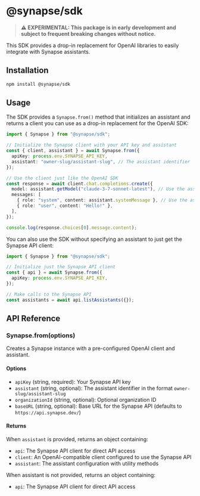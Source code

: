 # @synapse/sdk

> **⚠️ EXPERIMENTAL: This package is in early development and subject to frequent breaking changes without notice.**

This SDK provides a drop-in replacement for OpenAI libraries to easily integrate with Synapse assistants.

## Installation

```bash
npm install @synapse/sdk
```

## Usage

The SDK provides a `Synapse.from()` method that initializes an assistant and returns a client you can use as a drop-in replacement for the OpenAI SDK:

```typescript
import { Synapse } from "@synapse/sdk";

// Initialize the Synapse client with your API key and assistant
const { client, assistant } = await Synapse.from({
  apiKey: process.env.SYNAPSE_API_KEY,
  assistant: "owner-slug/assistant-slug", // The assistant identifier
});

// Use the client just like the OpenAI SDK
const response = await client.chat.completions.create({
  model: assistant.getModel("claude-3-7-sonnet-latest"), // Use the assistant's model
  messages: [
    { role: "system", content: assistant.systemMessage }, // Use the assistant's system message
    { role: "user", content: "Hello!" },
  ],
});

console.log(response.choices[0].message.content);
```

You can also use the SDK without specifying an assistant to just get the Synapse API client:

```typescript
import { Synapse } from "@synapse/sdk";

// Initialize just the Synapse API client
const { api } = await Synapse.from({
  apiKey: process.env.SYNAPSE_API_KEY,
});

// Make calls to the Synapse API
const assistants = await api.listAssistants({});
```

## API Reference

### Synapse.from(options)

Creates a Synapse instance with a pre-configured OpenAI client and assistant.

#### Options

- `apiKey` (string, required): Your Synapse API key
- `assistant` (string, optional): The assistant identifier in the format `owner-slug/assistant-slug`
- `organizationId` (string, optional): Optional organization ID
- `baseURL` (string, optional): Base URL for the Synapse API (defaults to `https://api.synapse.dev/`)

#### Returns

When `assistant` is provided, returns an object containing:

- `api`: The Synapse API client for direct API access
- `client`: An OpenAI-compatible client configured to use the Synapse API
- `assistant`: The assistant configuration with utility methods

When assistant is not provided, returns an object containing:

- `api`: The Synapse API client for direct API access
